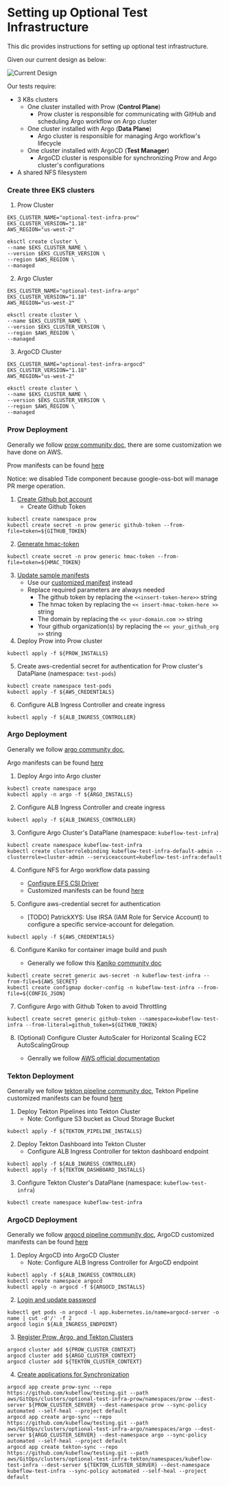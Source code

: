 # Setting up Optional Test Infrastructure

This dic provides instructions for setting up optional test infrastructure.

Given our current design as below:

![Current Design](../Picture/OptionalTestInfra_CurrentDesign.png)

Our tests require:

* 3 K8s clusters
    * One cluster installed with Prow (**Control Plane**)
        * Prow cluster is responsible for communicating with GitHub and scheduling Argo workflow on Argo cluster
    * One cluster installed with Argo (**Data Plane**)
        * Argo cluster is responsible for managing Argo workflow's lifecycle
    * One cluster installed with ArgoCD (**Test Manager**)
        * ArgoCD cluster is responsible for synchronizing Prow and Argo cluster's configurations
* A shared NFS filesystem

### Create three EKS clusters

1. Prow Cluster

```shell script
EKS_CLUSTER_NAME="optional-test-infra-prow"
EKS_CLUSTER_VERSION="1.18"
AWS_REGION="us-west-2"

eksctl create cluster \
--name $EKS_CLUSTER_NAME \
--version $EKS_CLUSTER_VERSION \
--region $AWS_REGION \
--managed
```

2. Argo Cluster

```shell script
EKS_CLUSTER_NAME="optional-test-infra-argo"
EKS_CLUSTER_VERSION="1.18"
AWS_REGION="us-west-2"

eksctl create cluster \
--name $EKS_CLUSTER_NAME \
--version $EKS_CLUSTER_VERSION \
--region $AWS_REGION \
--managed
```

3. ArgoCD Cluster

```shell script
EKS_CLUSTER_NAME="optional-test-infra-argocd"
EKS_CLUSTER_VERSION="1.18"
AWS_REGION="us-west-2"

eksctl create cluster \
--name $EKS_CLUSTER_NAME \
--version $EKS_CLUSTER_VERSION \
--region $AWS_REGION \
--managed
```

### Prow Deployment
Generally we follow [prow community doc](https://github.com/kubernetes/test-infra/blob/master/prow/getting_started_deploy.md),
there are some customization we have done on AWS.

Prow manifests can be found [here](https://github.com/kubeflow/testing/blob/master/aws/User/clusters/optional-test-infra-prow/namespaces/prow/installs/installs.yaml)

Notice: we disabled Tide component because google-oss-bot will manage PR merge operation.

1. [Create Github bot account](https://github.com/kubernetes/test-infra/blob/master/prow/getting_started_deploy.md#github-bot-account) 
    * Create Github Token 
```shell script
kubectl create namespace prow
kubectl create secret -n prow generic github-token --from-file=token=${GITHUB_TOKEN}
```    
2. [Generate hmac-token](https://github.com/kubernetes/test-infra/blob/master/prow/getting_started_deploy.md#create-the-github-secrets)
```shell script
kubectl create secret -n prow generic hmac-token --from-file=token=${HMAC_TOKEN}
```
3. [Update sample manifests](https://github.com/kubernetes/test-infra/blob/master/prow/getting_started_deploy.md#update-the-sample-manifest)
    * Use our [customized manifest](https://github.com/kubeflow/testing/blob/master/aws/User/clusters/optional-test-infra-prow/namespaces/prow/installs/installs.yaml) instead 
    * Replace required parameters are always needed
        * The github token by replacing the `<<insert-token-here>>` string
        * The hmac token by replacing the `<< insert-hmac-token-here >>` string
        * The domain by replacing the `<< your-domain.com >>` string
        * Your github organization(s) by replacing the `<< your_github_org >>` string
4. Deploy Prow into Prow cluster
```shell script
kubectl apply -f ${PROW_INSTALLS}
```
5. Create aws-credential secret for authentication for Prow cluster's DataPlane (namespace: `test-pods`)
```shell script
kubectl create namespace test-pods
kubectl apply -f ${AWS_CREDENTIALS}
```
6. Configure ALB Ingress Controller and create ingress
```shell script
kubectl apply -f ${ALB_INGRESS_CONTROLLER}
```

### Argo Deployment
Generally we follow [argo community doc](https://argoproj.github.io/argo/quick-start/#install-argo-workflows),

Argo manifests can be found [here](https://github.com/kubeflow/testing/blob/master/aws/User/clusters/optional-test-infra-argo/namespaces/argo/installs/installs.yaml)

1. Deploy Argo into Argo cluster
```shell script
kubectl create namespace argo
kubectl apply -n argo -f ${ARGO_INSTALLS}
```

2. Configure ALB Ingress Controller and create ingress
```shell script
kubectl apply -f ${ALB_INGRESS_CONTROLLER}
```

3. Configure Argo Cluster's DataPlane (namespace: `kubeflow-test-infra`)
```shell script
kubectl create namespace kubeflow-test-infra
kubectl create clusterrolebinding kubeflow-test-infra-default-admin --clusterrole=cluster-admin --serviceaccount=kubeflow-test-infra:default
```

4. Configure NFS for Argo workflow data passing
    * [Configure EFS CSI Driver](https://docs.aws.amazon.com/eks/latest/userguide/efs-csi.html)
    * Customized manifests can be found [here](https://github.com/kubeflow/testing/blob/master/aws/User/clusters/optional-test-infra-argo/namespaces/kube-system/efs-csi-driver/)

5. Configure aws-credential secret for authentication

    * [TODO] PatrickXYS: Use IRSA (IAM Role for Service Account) to configure a specific service-account for delegation.
```shell script
kubectl apply -f ${AWS_CREDENTIALS}
```

6. Configure Kaniko for container image build and push

    * Generally we follow this [Kaniko community doc](https://github.com/GoogleContainerTools/kaniko#pushing-to-amazon-ecr)

```shell script
kubectl create secret generic aws-secret -n kubeflow-test-infra --from-file=${AWS_SECRET}
kubectl create configmap docker-config -n kubeflow-test-infra --from-file=${CONFIG_JSON}
```

7. Configure Argo with Github Token to avoid Throttling
```shell script
kubectl create secret generic github-token --namespace=kubeflow-test-infra --from-literal=github_token=${GITHUB_TOKEN}
```

8. (Optional) Configure Cluster AutoScaler for Horizontal Scaling EC2 AutoScalingGroup

    * Genrally we follow [AWS official documentation](https://docs.aws.amazon.com/eks/latest/userguide/cluster-autoscaler.html)


### Tekton Deployment
Generally we follow [tekton pipeline community doc](https://github.com/tektoncd/pipeline/blob/master/docs/install.md),
Tekton Pipeline customized manifests can be found [here](https://github.com/kubeflow/testing/blob/master/aws/User/clusters/optional-test-infra-tekton/namespaces/tekton-pipelines/installs/tekton_pipelines_installs.yaml)

1. Deploy Tekton Pipelines into Tekton Cluster
    * Note: Configure S3 bucket as Cloud Storage Bucket
```shell script
kubectl apply -f ${TEKTON_PIPELINE_INSTALLS}
```

2. Deploy Tekton Dashboard into Tekton Cluster
    * Configure ALB Ingress Controller for tekton dashboard endpoint
```shell script
kubectl apply -f ${ALB_INGRESS_CONTROLLER}
kubectl apply -f ${TEKTON_DASHBOARD_INSTALLS}
```

3. Configure Tekton Cluster's DataPlane (namespace: `kubeflow-test-infra`)
```shell script
kubectl create namespace kubeflow-test-infra
```

### ArgoCD Deployment
Generally we follow [argocd pipeline community doc](https://argoproj.github.io/argo-cd/getting_started/#1-install-argo-cd),
ArgoCD customized manifests can be found [here](https://github.com/kubeflow/testing/blob/master/aws/User/clusters/optional-test-infra-argocd/namespaces/argocd/installs/installs.yaml)

1. Deploy ArgoCD into ArgoCD Cluster
    * Note: Configure ALB Ingress Controller for ArgoCD endpoint
```shell script
kubectl apply -f ${ALB_INGRESS_CONTROLLER}
kubectl create namespace argocd
kubectl apply -n argocd -f ${ARGOCD_INSTALLS}
```

2. [Login and update password](https://argoproj.github.io/argo-cd/getting_started/#4-login-using-the-cli)
```shell script
kubectl get pods -n argocd -l app.kubernetes.io/name=argocd-server -o name | cut -d'/' -f 2
argocd login ${ALB_INGRESS_ENDPOINT}
```
3. [Register Prow, Argo, and Tekton Clusters](https://argoproj.github.io/argo-cd/getting_started/#5-register-a-cluster-to-deploy-apps-to-optional)
```shell script
argocd cluster add ${PROW_CLUSTER_CONTEXT}
argocd cluster add ${ARGO_CLUSTER_CONTEXT}
argocd cluster add ${TEKTON_CLUSTER_CONTEXT}
```
4. [Create applications for Synchronization](https://argoproj.github.io/argo-cd/getting_started/#6-create-an-application-from-a-git-repository)
```shell script
argocd app create prow-sync --repo https://github.com/kubeflow/testing.git --path aws/GitOps/clusters/optional-test-infra-prow/namespaces/prow --dest-server ${PROW_CLUSTER_SERVER} --dest-namespace prow --sync-policy automated --self-heal --project default
argocd app create argo-sync --repo https://github.com/kubeflow/testing.git --path aws/GitOps/clusters/optional-test-infra-argo/namespaces/argo --dest-server ${ARGO_CLUSTER_SERVER} --dest-namespace argo --sync-policy automated --self-heal --project default
argocd app create tekton-sync --repo https://github.com/kubeflow/testing.git --path aws/GitOps/clusters/optional-test-infra-tekton/namespaces/kubeflow-test-infra --dest-server ${TEKTON_CLUSTER_SERVER} --dest-namespace kubeflow-test-infra --sync-policy automated --self-heal --project default
```

